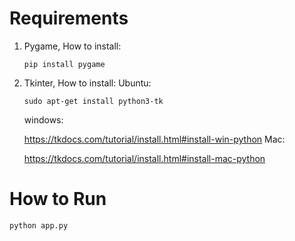 # Requirements

1. Pygame, How to install:

	```
	pip install pygame

	````
2. Tkinter, How to install:
	Ubuntu:
	```
	sudo apt-get install python3-tk
	```
	windows: 
	
	https://tkdocs.com/tutorial/install.html#install-win-python
	Mac:
	
	https://tkdocs.com/tutorial/install.html#install-mac-python

# How to Run
```
python app.py
```
